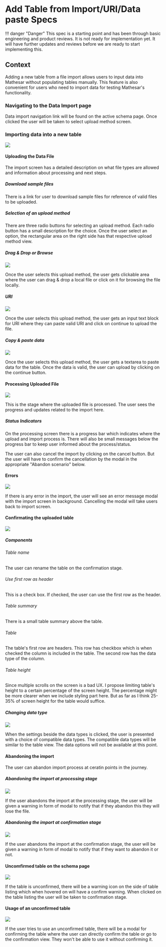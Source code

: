 # Add Table from Import/URI/Data paste Specs

!!! danger "Danger"
    This spec is a starting point and has been through basic engineering and product reviews. It is not ready for implementation yet. It will have further updates and reviews before we are ready to start implementing this.


## Context
Adding a new table from a file import allows users to input data into Mathesar without populating tables manually. This feature is also convenient for users who need to import data for testing Mathesar's functionality.

### Navigating to the Data Import page

Data import navigation link will be found on the active schema page. Once clicked the user will be taken to select upload method screen.

### Importing data into a new table
![](/assets/archive/product/design/specs/table-import/uhmhbecvbb8cji2LVGFRWo.png)

#### Uploading the Data File
The import screen has a detailed description on what file types are allowed and information about processing and next steps.

##### Download sample files
There is a link for user to download sample files for reference of valid files to be uploaded.

##### Selection of an upload method
There are three radio buttons for selecting an upload method. Each radio button has a small description for the choice. Once the user select an option, the rectangular area on the right side has that respective upload method view.

##### Drag & Drop or Browse
![](/assets/archive/product/design/specs/table-import/uhmhbecvbb8cji2LVGFRWo.png)

Once the user selects this upload method, the user gets clickable area where the user can drag & drop a local file or click on it for browsing the file locally.

##### URI
![](/assets/archive/product/design/specs/table-import/r7fmqfwG2hmjTTbwvMRehr.png)

Once the user selects this upload method, the user gets an input text block for URI where they can paste valid URI and click on continue to upload the file.

##### Copy & paste data
![](/assets/archive/product/design/specs/table-import/uC1C6dxPCze6oiHHTAkAvt.png)

Once the user selects this upload method, the user gets a textarea to paste data for the table. Once the data is valid, the user can upload by clicking on the continue button.

#### Processing Uploaded File
![](/assets/archive/product/design/specs/table-import/9d1wf4y7cgBUawWbdcoThs.png)

This is the stage where the uploaded file is processed. The user sees the progress and updates related to the import here. 

##### Status Indicators

On the processing screen there is a progress bar which indicates where the upload and import process is. There will also be small messages below the progress bar to keep user informed about the process/status.

The user can also cancel the import by clicking on the cancel button. But the user will have to confirm the cancellation by the modal in the appropriate "Abandon scenario" below.

#### Errors 
![](/assets/archive/product/design/specs/table-import/asGm1LMUCEvjCd1jBdcDEA.png)

If there is any error in the import, the user will see an error message modal with the import screen in background. Cancelling the modal will take users back to import screen.

#### Confirmating the uploaded table
![](/assets/archive/product/design/specs/table-import/g1YFz8wYRm71tQ5W6skCX7.png)

##### Components

###### Table name
The user can rename the table on the confirmation stage. 

###### Use first row as header
This is a check box. If checked, the user can use the first row as the header.

###### Table summary
There is a small table summary above the table. 

###### Table 
The table's first row are headers. This row has checkbox which is when checked the column is included in the table. The second row has the data type of the column. 

###### Table height
Since multiple scrolls on the screen is a bad UX. I propose limiting table's height to a certain percentage of the screen height. The percentage might be more clearer when we include styling part here. But as far as I think 25-35% of screen height for the table would suffice. 

##### Changing data type
![](/assets/archive/product/design/specs/table-import/agFL3gk3gc7pkgjc2GUcw3.png)

When the settings beside the data types is clicked, the user is presented with a choice of compatible data types. The compatible data types will be similar to the table view. The data options will not be available at this point. 

#### Abandoning the import 
The user can abandon import process at ceratin points in the journey.

##### Abandoning the import at processing stage
![](/assets/archive/product/design/specs/table-import/8WvP45gNpqAm3UYUM1r3m2.png)

If the user abandons the import at the processing stage, the user will be given a warning in form of modal to notify that if they abandon this they will lose the file.

##### Abandoning the import at confirmation stage
![](/assets/archive/product/design/specs/table-import/6XqnBjSAk2FUAK8DyexoU5.png)

If the user abandons the import at the confirmation stage, the user will be given a warning in form of modal to notify that if they want to abandon it or not.

#### Uncomfirmed table on the schema page
![](/assets/archive/product/design/specs/table-import/vr3pvTp1cUsMJw7gb8xNKY.png)

If the table is unconfirmed, there will be a warning icon on the side of table listing which when hovered on will have a confirm warning. When clicked on the table listing the user will be taken to confirmation stage.

#### Usage of an unconfirmed table
![](/assets/archive/product/design/specs/table-import/kLkhvgR9Uk1njGbmgh9msB.png)

If the user tries to use an unconfirmed table, there will be a modal for confirming the table where the user can directly confirm the table or go to the confirmation view. They won't be able to use it without confirming it.

